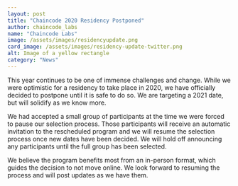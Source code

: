 ```yaml
---
layout: post
title: "Chaincode 2020 Residency Postponed"
author: chaincode_labs
name: "Chaincode Labs"
image: /assets/images/residencyupdate.png
card_image: /assets/images/residency-update-twitter.png
alt: Image of a yellow rectangle
category: "News"
---
```


This year continues to be one of immense challenges and change. While we were optimistic for a residency to take place in 2020, we have officially decided to postpone until it is safe to do so. We are targeting a 2021 date, but will solidify as we know more. 

We had accepted a small group of participants at the time we were forced to pause our selection process. Those participants will receive an automatic invitation to the rescheduled program and we will resume the selection process once new dates have been decided. We will hold off announcing any participants until the full group has been selected.

We believe the program benefits most from an in-person format, which guides the decision to not move online. We look forward to resuming the process and will post updates as we have them. 
